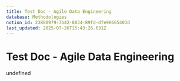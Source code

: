 ```yaml
---
title: Test Doc - Agile Data Engineering
database: Methodologies
notion_id: 23880979-7b42-8034-89fd-dfe90665403d
last_updated: 2025-07-26T15:43:26.631Z
---
```


# Test Doc - Agile Data Engineering

undefined